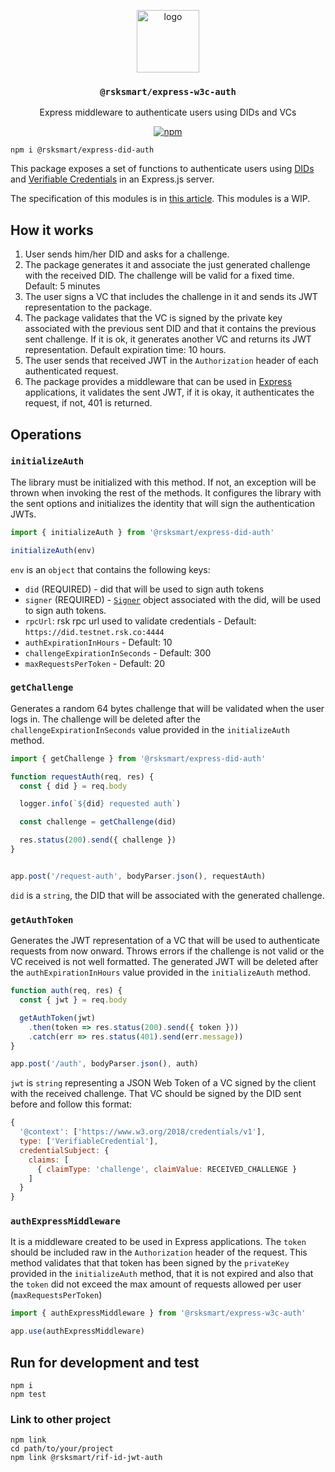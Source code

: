 <p align="middle">
    <img src="https://www.rifos.org/assets/img/logo.svg" alt="logo" height="100" >
</p>
<h3 align="middle"><code>@rsksmart/express-w3c-auth</code></h3>
<p align="middle">
    Express middleware to authenticate users using DIDs and VCs
</p>
<p align="middle">
    <a href="https://badge.fury.io/js/%40rsksmart%express-did-auth">
        <img src="https://badge.fury.io/js/%40rsksmart%express-did-auth.svg" alt="npm" />
    </a>
</p>

```
npm i @rsksmart/express-did-auth
```

This package exposes a set of functions to authenticate users using [DIDs](https://w3c.github.io/did-core/) and [Verifiable Credentials](https://w3c.github.io/vc-data-model/) in an Express.js server.

The specification of this modules is in [this article](https://github.com/rsksmart/rif-identity-docs/blob/master/ssi/specs/did-auth.markdown). This modules is a WIP.

## How it works

1. User sends him/her DID and asks for a challenge.
2. The package generates it and associate the just generated challenge with the received DID. The challenge will be valid for a fixed time. Default: 5 minutes
3. The user signs a VC that includes the challenge in it and sends its JWT representation to the package.
4. The package validates that the VC is signed by the private key associated with the previous sent DID and that it contains the previous sent challenge. If it is ok, it generates another VC and returns its JWT representation. Default expiration time: 10 hours.
5. The user sends that received JWT in the `Authorization` header of each authenticated request.
6. The package provides a middleware that can be used in [Express](https://expressjs.com/) applications, it validates the sent JWT, if it is okay, it authenticates the request, if not, 401 is returned.

## Operations

### `initializeAuth`

The library must be initialized with this method. If not, an exception will be thrown when invoking the rest of the methods. It configures the library with the sent options and initializes the identity that will sign the authentication JWTs.

```typescript
import { initializeAuth } from '@rsksmart/express-did-auth'

initializeAuth(env)
```

`env` is an `object` that contains the following keys:
- `did` (REQUIRED) - did that will be used to sign auth tokens
- `signer` (REQUIRED) - [`Signer`](https://github.com/decentralized-identity/did-jwt/blob/master/src/JWT.ts#L6) object associated with the did, will be used to sign auth tokens.
- `rpcUrl`: rsk rpc url used to validate credentials - Default: `https://did.testnet.rsk.co:4444`
- `authExpirationInHours` - Default: 10
- `challengeExpirationInSeconds` - Default: 300
- `maxRequestsPerToken` - Default: 20

### `getChallenge`

Generates a random 64 bytes challenge that will be validated when the user logs in. The challenge will be deleted after the `challengeExpirationInSeconds` value provided in the `initializeAuth` method.

```typescript
import { getChallenge } from '@rsksmart/express-did-auth'

function requestAuth(req, res) {
  const { did } = req.body

  logger.info(`${did} requested auth`)

  const challenge = getChallenge(did)

  res.status(200).send({ challenge })
}


app.post('/request-auth', bodyParser.json(), requestAuth)
```

`did` is a `string`, the DID that will be associated with the generated challenge.

### `getAuthToken`

Generates the JWT representation of a VC that will be used to authenticate requests from now onward. Throws errors if the challenge is not valid or the VC received is not well formatted. The generated JWT will be deleted after the `authExpirationInHours` value provided in the `initializeAuth` method.

```typescript
function auth(req, res) {
  const { jwt } = req.body

  getAuthToken(jwt)
    .then(token => res.status(200).send({ token }))
    .catch(err => res.status(401).send(err.message))
}

app.post('/auth', bodyParser.json(), auth)
```

`jwt` is `string` representing a JSON Web Token of a VC signed by the client with the received challenge. That VC should be signed by the DID sent before and follow this format:

```js
{
  '@context': ['https://www.w3.org/2018/credentials/v1'],
  type: ['VerifiableCredential'],
  credentialSubject: {
    claims: [
      { claimType: 'challenge', claimValue: RECEIVED_CHALLENGE }
    ]
  }
}
```

### `authExpressMiddleware`

It is a middleware created to be used in Express applications. The `token` should be included raw in the `Authorization` header of the request. This method validates that that token has been signed by the `privateKey` provided in the `initializeAuth` method, that it is not expired and also that the `token` did not exceed the max amount of requests allowed per user (`maxRequestsPerToken`)

```typescript
import { authExpressMiddleware } from '@rsksmart/express-w3c-auth'

app.use(authExpressMiddleware)
```

## Run for development and test

```
npm i
npm test
```

### Link to other project

```
npm link
cd path/to/your/project
npm link @rsksmart/rif-id-jwt-auth
```

